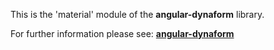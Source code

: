 This is the 'material' module of the **angular-dynaform** library.

For further information please see:
[**angular-dynaform**](https://github.com/gms1/angular-dynaform/)
